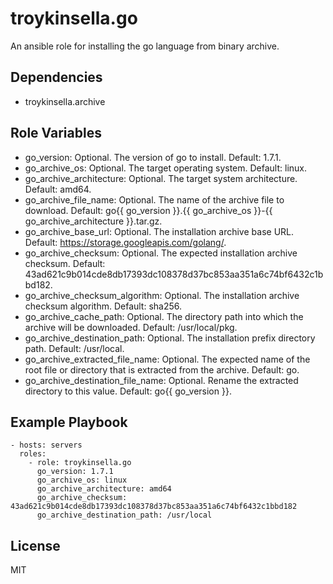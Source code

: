 troykinsella.go
===============

An ansible role for installing the go language from binary archive.

Dependencies
------------

* troykinsella.archive

Role Variables
--------------

* go_version: Optional. The version of go to install. Default: 1.7.1.
* go_archive_os: Optional. The target operating system. Default: linux.
* go_archive_architecture: Optional. The target system architecture. Default: amd64.
* go_archive_file_name: Optional. The name of the archive file to download. Default: go{{ go_version }}.{{ go_archive_os }}-{{ go_archive_architecture }}.tar.gz.
* go_archive_base_url: Optional. The installation archive base URL. Default: https://storage.googleapis.com/golang/.
* go_archive_checksum: Optional. The expected installation archive checksum. Default: 43ad621c9b014cde8db17393dc108378d37bc853aa351a6c74bf6432c1bbd182.
* go_archive_checksum_algorithm: Optional. The installation archive checksum algorithm. Default: sha256.
* go_archive_cache_path: Optional. The directory path into which the archive will be downloaded. Default: /usr/local/pkg.
* go_archive_destination_path: Optional. The installation prefix directory path. Default: /usr/local.
* go_archive_extracted_file_name: Optional. The expected name of the root file or directory that is extracted from the archive. Default: go.
* go_archive_destination_file_name: Optional. Rename the extracted directory to this value. Default: go{{ go_version }}.

Example Playbook
----------------

    - hosts: servers
      roles:
        - role: troykinsella.go
          go_version: 1.7.1
          go_archive_os: linux
          go_archive_architecture: amd64
          go_archive_checksum: 43ad621c9b014cde8db17393dc108378d37bc853aa351a6c74bf6432c1bbd182
          go_archive_destination_path: /usr/local

License
-------

MIT
